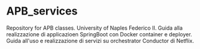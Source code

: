 # APB_services
Repository for APB classes. University of Naples Federico II.
Guida alla realizzazione di applicazioen SpringBoot con Docker container e deployer.
Guida all'uso e realizzazione di servizi su orchestrator Conductor di Netflix.

